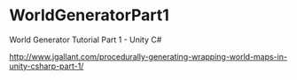 # WorldGeneratorPart1
World Generator Tutorial Part 1 - Unity C#

http://www.jgallant.com/procedurally-generating-wrapping-world-maps-in-unity-csharp-part-1/
